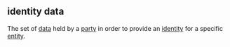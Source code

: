 ## identity data

<p class="c8"><span>The set of </span><span class="c2"><a class="c3" href="#h.o783ayrrkc6g">data</a></span><span>&nbsp;held by a </span><span class="c2"><a class="c3" href="#h.cn6bno48fomj">party</a></span><span>&nbsp;in order to provide an </span><span class="c2"><a class="c3" href="#h.z1gairv0pej5">identity</a></span><span>&nbsp;for a specific </span><span class="c2"><a class="c3" href="#h.5imtbzl1f4xo">entity</a></span><span class="c0">.</span></p>

